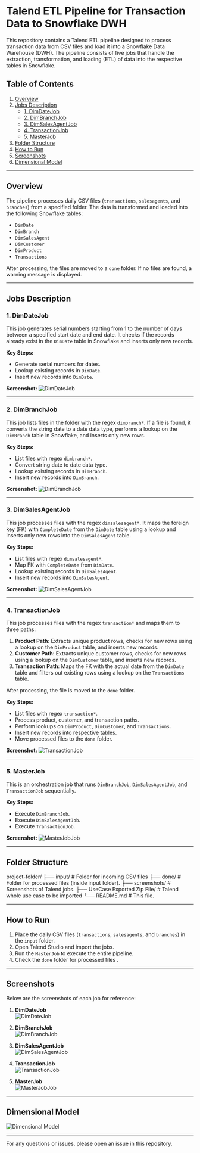 # Talend ETL Pipeline for Transaction Data to Snowflake DWH

This repository contains a Talend ETL pipeline designed to process transaction data from CSV files and load it into a Snowflake Data Warehouse (DWH). The pipeline consists of five jobs that handle the extraction, transformation, and loading (ETL) of data into the respective tables in Snowflake.

## Table of Contents
1. [Overview](#overview)
2. [Jobs Description](#jobs-description)
   - [1. DimDateJob](#1-dimdatejob)
   - [2. DimBranchJob](#2-dimbranchjob)
   - [3. DimSalesAgentJob](#3-dimsalesagentjob)
   - [4. TransactionJob](#4-transactionjob)
   - [5. MasterJob](#5-masterjob)
3. [Folder Structure](#folder-structure)
4. [How to Run](#how-to-run)
5. [Screenshots](#screenshots)
6. [Dimensional Model](#Dimensional_Model)

---

## Overview

The pipeline processes daily CSV files (`transactions`, `salesagents`, and `branches`) from a specified folder. The data is transformed and loaded into the following Snowflake tables:
- `DimDate`
- `DimBranch`
- `DimSalesAgent`
- `DimCustomer`
- `DimProduct`
- `Transactions`

After processing, the files are moved to a `done` folder. If no files are found, a warning message is displayed.

---

## Jobs Description

### 1. DimDateJob
This job generates serial numbers starting from 1 to the number of days between a specified start date and end date. It checks if the records already exist in the `DimDate` table in Snowflake and inserts only new records.

**Key Steps:**
- Generate serial numbers for dates.
- Lookup existing records in `DimDate`.
- Insert new records into `DimDate`.

**Screenshot:**
![DimDateJob](https://github.com/user-attachments/assets/733af5d5-63ce-4e4e-bd4d-aa04ad9ddf69)


---

### 2. DimBranchJob
This job lists files in the folder with the regex `dimbranch*`. If a file is found, it converts the string date to a date data type, performs a lookup on the `DimBranch` table in Snowflake, and inserts only new rows.

**Key Steps:**
- List files with regex `dimbranch*`.
- Convert string date to date data type.
- Lookup existing records in `DimBranch`.
- Insert new records into `DimBranch`.

**Screenshot:**
![DimBranchJob](https://github.com/user-attachments/assets/5cb44207-2a8d-4add-88d7-2ad04ecb59be)


---

### 3. DimSalesAgentJob
This job processes files with the regex `dimsalesagent*`. It maps the foreign key (FK) with `CompleteDate` from the `DimDate` table using a lookup and inserts only new rows into the `DimSalesAgent` table.

**Key Steps:**
- List files with regex `dimsalesagent*`.
- Map FK with `CompleteDate` from `DimDate`.
- Lookup existing records in `DimSalesAgent`.
- Insert new records into `DimSalesAgent`.

**Screenshot:**
![DimSalesAgentJob](https://github.com/user-attachments/assets/3a5850c9-1c73-4135-bfbf-f15019ccf8c0)

---

### 4. TransactionJob
This job processes files with the regex `transaction*` and maps them to three paths:
1. **Product Path**: Extracts unique product rows, checks for new rows using a lookup on the `DimProduct` table, and inserts new records.
2. **Customer Path**: Extracts unique customer rows, checks for new rows using a lookup on the `DimCustomer` table, and inserts new records.
3. **Transaction Path**: Maps the FK with the actual date from the `DimDate` table and filters out existing rows using a lookup on the `Transactions` table.

After processing, the file is moved to the `done` folder.

**Key Steps:**
- List files with regex `transaction*`.
- Process product, customer, and transaction paths.
- Perform lookups on `DimProduct`, `DimCustomer`, and `Transactions`.
- Insert new records into respective tables.
- Move processed files to the `done` folder.

**Screenshot:**
![TransactionJob](https://github.com/user-attachments/assets/781dfdf1-0da3-4bd4-bd7a-638da1a0b1cf)


---

### 5. MasterJob
This is an orchestration job that runs `DimBranchJob`, `DimSalesAgentJob`, and `TransactionJob` sequentially.

**Key Steps:**
- Execute `DimBranchJob`.
- Execute `DimSalesAgentJob`.
- Execute `TransactionJob`.

**Screenshot:**
![MasterJobJob](https://github.com/user-attachments/assets/783e4b82-ab4c-4e1f-b7c6-d748bd86a397)

---

## Folder Structure

project-folder/
├── input/ # Folder for incoming CSV files  ├── done/ # Folder for processed files (inside input folder).
├── screenshots/ # Screenshots of Talend jobs.
├── UseCase Exported Zip File/ # Talend whole use case to be imported 
└── README.md # This file.


---

## How to Run

1. Place the daily CSV files (`transactions`, `salesagents`, and `branches`) in the `input` folder.
2. Open Talend Studio and import the jobs.
3. Run the `MasterJob` to execute the entire pipeline.
4. Check the `done` folder for processed files .

---

## Screenshots

Below are the screenshots of each job for reference:

1. **DimDateJob**  
![DimDateJob](https://github.com/user-attachments/assets/f330838c-d827-42d8-b7c1-ff3b5552dddc)

2. **DimBranchJob**  
![DimBranchJob](https://github.com/user-attachments/assets/9ab686b6-05ad-45fd-b20b-6af496893fbf)

3. **DimSalesAgentJob**  
![DimSalesAgentJob](https://github.com/user-attachments/assets/b5e6cd93-67a1-435c-aedb-8642371026d2)

4. **TransactionJob**  
![TransactionJob](https://github.com/user-attachments/assets/18086fb5-8081-4f6b-9e6c-b77b16fa00e5)

5. **MasterJob**  
![MasterJobJob](https://github.com/user-attachments/assets/b9a799b4-52c3-4364-a6fc-30fd9e953671)

---

## Dimensional Model
![Dimensional Model](https://github.com/user-attachments/assets/cae342bf-fa9e-4c61-a880-811e81878b12)

---

For any questions or issues, please open an issue in this repository.
